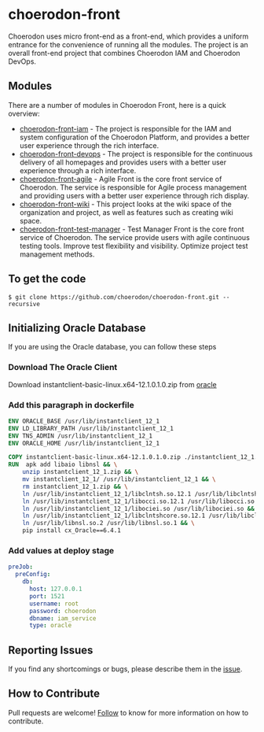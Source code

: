 # choerodon-front   

Choerodon uses micro front-end as a front-end, which provides a uniform entrance for the convenience of running all the modules. The project is an overall front-end project that combines Choerodon IAM and Choerodon DevOps.

## Modules

There are a number of modules in Choerodon Front, here is a quick overview:

* [choerodon-front-iam](https://github.com/choerodon/choerodon-front-iam) - The project is responsible for the IAM and system configuration of the Choerodon Platform, and provides a better user experience through the rich interface.
* [choerodon-front-devops](https://github.com/choerodon/choerodon-front-devops) - The project is responsible for the continuous delivery of all homepages and provides users with a better user experience through a rich interface.
* [choerodon-front-agile](https://github.com/choerodon/choerodon-front-agile) - Agile Front is the core front service of Choerodon. The service is responsible for Agile process management and providing users with a better user experience through rich display.
* [choerodon-front-wiki](https://github.com/choerodon/choerodon-front-wiki) - This project looks at the wiki space of the organization and project, as well as features such as creating wiki space.
* [choerodon-front-test-manager](https://github.com/choerodon/choerodon-front-test-manager) - Test Manager Front is the core front service of Choerodon. The service provide users with agile continuous testing tools. Improve test flexibility and visibility. Optimize project test management methods.

## To get the code

```
$ git clone https://github.com/choerodon/choerodon-front.git --recursive
```

## Initializing Oracle Database

If you are using the Oracle database, you can follow these steps

### Download The Oracle Client

Download instantclient-basic-linux.x64-12.1.0.1.0.zip from [oracle](https://www.oracle.com/technetwork/topics/linuxx86-64soft-092277.html)

### Add this paragraph in dockerfile

``` dockerfile
ENV ORACLE_BASE /usr/lib/instantclient_12_1
ENV LD_LIBRARY_PATH /usr/lib/instantclient_12_1
ENV TNS_ADMIN /usr/lib/instantclient_12_1
ENV ORACLE_HOME /usr/lib/instantclient_12_1

COPY instantclient-basic-linux.x64-12.1.0.1.0.zip ./instantclient_12_1.zip
RUN  apk add libaio libnsl && \
    unzip instantclient_12_1.zip && \
    mv instantclient_12_1/ /usr/lib/instantclient_12_1 && \
    rm instantclient_12_1.zip && \
    ln /usr/lib/instantclient_12_1/libclntsh.so.12.1 /usr/lib/libclntsh.so && \
    ln /usr/lib/instantclient_12_1/libocci.so.12.1 /usr/lib/libocci.so && \
    ln /usr/lib/instantclient_12_1/libociei.so /usr/lib/libociei.so && \
    ln /usr/lib/instantclient_12_1/libclntshcore.so.12.1 /usr/lib/libclntshcore.so && \
    ln /usr/lib/libnsl.so.2 /usr/lib/libnsl.so.1 && \
    pip install cx_Oracle==6.4.1
```

### Add values at deploy stage

``` yml
preJob:
  preConfig:
    db:
      host: 127.0.0.1
      port: 1521
      username: root
      password: choerodon
      dbname: iam_service
      type: oracle
```

## Reporting Issues
If you find any shortcomings or bugs, please describe them in the [issue](https://github.com/choerodon/choerodon/issues/new?template=issue_template.md).

## How to Contribute
Pull requests are welcome! [Follow](https://github.com/choerodon/choerodon/blob/master/CONTRIBUTING.md) to know for more information on how to contribute.